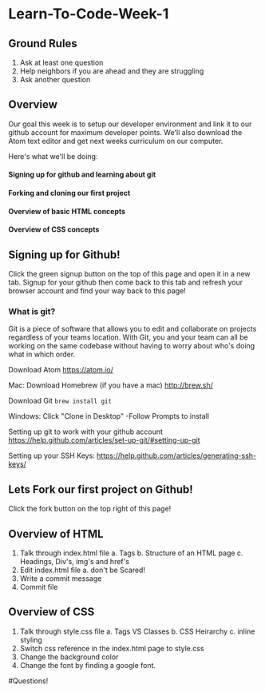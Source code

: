 # Learn-To-Code-Week-1

## Ground Rules
1. Ask at least one question
2. Help neighbors if you are ahead and they are struggling
3. Ask another question


## Overview
Our goal this week is to setup our developer environment and link it to our github account for
maximum developer points. We'll also download the Atom text editor and get next weeks
curriculum on our computer.



Here's what we'll be doing:

#### Signing up for github and learning about git
#### Forking and cloning our first project
#### Overview of basic HTML concepts
#### Overview of CSS concepts


## Signing up for Github!
Click the green signup button on the top of this page and open it in a new tab.
Signup for your github then come back to this tab and refresh your browser account
and find your way back to this page!

### What is git?
Git is a piece of software that allows you to edit and collaborate on projects
regardless of your teams location. With Git, you and your team can all be working
on the same codebase without having to worry about who's doing what in which order.

Download Atom
https://atom.io/

Mac:
Download Homebrew (if you have a mac)
http://brew.sh/

Download Git
```brew install git```

Windows:
Click "Clone in Desktop"
-Follow Prompts to install




Setting up git to work with your github account https://help.github.com/articles/set-up-git/#setting-up-git

Setting up your SSH Keys: https://help.github.com/articles/generating-ssh-keys/

## Lets Fork our first project on Github!
Click the fork button on the top right of this page!


## Overview of HTML
  1. Talk through index.html file
    a. Tags
    b. Structure of an HTML page
    c. Headings, Div's, img's and href's
  2. Edit index.html file
    a. don't be Scared!
  3. Write a commit message
  4. Commit file


## Overview of CSS

  1. Talk through style.css file
    a. Tags VS Classes
    b. CSS Heirarchy
    c. inline styling
  2. Switch css reference in the index.html page to style.css
  3. Change the background color
  4. Change the font by finding a google font.



#Questions!
